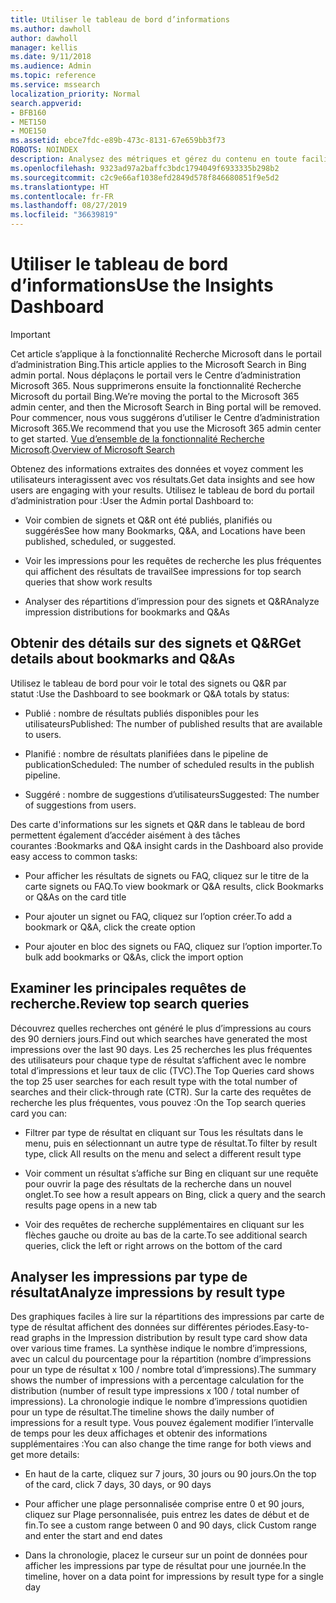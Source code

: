 ```yaml
---
title: Utiliser le tableau de bord d’informations
ms.author: dawholl
author: dawholl
manager: kellis
ms.date: 9/11/2018
ms.audience: Admin
ms.topic: reference
ms.service: mssearch
localization_priority: Normal
search.appverid:
- BFB160
- MET150
- MOE150
ms.assetid: ebce7fdc-e89b-473c-8131-67e659bb3f73
ROBOTS: NOINDEX
description: Analysez des métriques et gérez du contenu en toute facilité à partir du tableau de bord disponible dans le portail d’administration de Recherche Microsoft
ms.openlocfilehash: 9323ad97a2baffc3bdc1794049f6933335b298b2
ms.sourcegitcommit: c2c9e66af1038efd2849d578f846680851f9e5d2
ms.translationtype: HT
ms.contentlocale: fr-FR
ms.lasthandoff: 08/27/2019
ms.locfileid: "36639819"
---
```

# <a name="use-the-insights-dashboard"></a><span data-ttu-id="4c1b4-103">Utiliser le tableau de bord d’informations</span><span class="sxs-lookup"><span data-stu-id="4c1b4-103">Use the Insights Dashboard</span></span>

> [!IMPORTANT]
> <span data-ttu-id="4c1b4-104">Cet article s’applique à la fonctionnalité Recherche Microsoft dans le portail d’administration Bing.</span><span class="sxs-lookup"><span data-stu-id="4c1b4-104">This article applies to the Microsoft Search in Bing admin portal.</span></span> <span data-ttu-id="4c1b4-105">Nous déplaçons le portail vers le Centre d’administration Microsoft 365. Nous supprimerons ensuite la fonctionnalité Recherche Microsoft du portail Bing.</span><span class="sxs-lookup"><span data-stu-id="4c1b4-105">We’re moving the portal to the Microsoft 365 admin center, and then the Microsoft Search in Bing portal will be removed.</span></span> <span data-ttu-id="4c1b4-106">Pour commencer, nous vous suggérons d’utiliser le Centre d’administration Microsoft 365.</span><span class="sxs-lookup"><span data-stu-id="4c1b4-106">We recommend that you use the Microsoft 365 admin center to get started.</span></span> <span data-ttu-id="4c1b4-107">[Vue d’ensemble de la fonctionnalité Recherche Microsoft](overview-microsoft-search.md).</span><span class="sxs-lookup"><span data-stu-id="4c1b4-107">[Overview of Microsoft Search](overview-microsoft-search.md)</span></span>
    
<span data-ttu-id="4c1b4-108">Obtenez des informations extraites des données et voyez comment les utilisateurs interagissent avec vos résultats.</span><span class="sxs-lookup"><span data-stu-id="4c1b4-108">Get data insights and see how users are engaging with your results.</span></span> <span data-ttu-id="4c1b4-109">Utilisez le tableau de bord du portail d’administration pour :</span><span class="sxs-lookup"><span data-stu-id="4c1b4-109">User the Admin portal Dashboard to:</span></span>
  
- <span data-ttu-id="4c1b4-110">Voir combien de signets et Q&R ont été publiés, planifiés ou suggérés</span><span class="sxs-lookup"><span data-stu-id="4c1b4-110">See how many Bookmarks, Q&A, and Locations have been published, scheduled, or suggested.</span></span>
    
- <span data-ttu-id="4c1b4-111">Voir les impressions pour les requêtes de recherche les plus fréquentes qui affichent des résultats de travail</span><span class="sxs-lookup"><span data-stu-id="4c1b4-111">See impressions for top search queries that show work results</span></span>
    
- <span data-ttu-id="4c1b4-112">Analyser des répartitions d’impression pour des signets et Q&R</span><span class="sxs-lookup"><span data-stu-id="4c1b4-112">Analyze impression distributions for bookmarks and Q&As</span></span>
    
## <a name="get-details-about-bookmarks-and-qas"></a><span data-ttu-id="4c1b4-113">Obtenir des détails sur des signets et Q&R</span><span class="sxs-lookup"><span data-stu-id="4c1b4-113">Get details about bookmarks and Q&As</span></span>

<span data-ttu-id="4c1b4-114">Utilisez le tableau de bord pour voir le total des signets ou Q&R par statut :</span><span class="sxs-lookup"><span data-stu-id="4c1b4-114">Use the Dashboard to see bookmark or Q&A totals by status:</span></span>
  
- <span data-ttu-id="4c1b4-115">Publié : nombre de résultats publiés disponibles pour les utilisateurs</span><span class="sxs-lookup"><span data-stu-id="4c1b4-115">Published: The number of published results that are available to users.</span></span>
    
- <span data-ttu-id="4c1b4-116">Planifié : nombre de résultats planifiées dans le pipeline de publication</span><span class="sxs-lookup"><span data-stu-id="4c1b4-116">Scheduled: The number of scheduled results in the publish pipeline.</span></span>
    
- <span data-ttu-id="4c1b4-117">Suggéré : nombre de suggestions d’utilisateurs</span><span class="sxs-lookup"><span data-stu-id="4c1b4-117">Suggested: The number of suggestions from users.</span></span>
    
<span data-ttu-id="4c1b4-118">Des carte d'informations sur les signets et Q&R dans le tableau de bord permettent également d’accéder aisément à des tâches courantes :</span><span class="sxs-lookup"><span data-stu-id="4c1b4-118">Bookmarks and Q&A insight cards in the Dashboard also provide easy access to common tasks:</span></span>
  
- <span data-ttu-id="4c1b4-119">Pour afficher les résultats de signets ou FAQ, cliquez sur le titre de la carte signets ou FAQ.</span><span class="sxs-lookup"><span data-stu-id="4c1b4-119">To view bookmark or Q&A results, click Bookmarks or Q&As on the card title</span></span>
    
- <span data-ttu-id="4c1b4-120">Pour ajouter un signet ou FAQ, cliquez sur l’option créer.</span><span class="sxs-lookup"><span data-stu-id="4c1b4-120">To add a bookmark or Q&A, click the create option</span></span>
    
- <span data-ttu-id="4c1b4-121">Pour ajouter en bloc des signets ou FAQ, cliquez sur l’option importer.</span><span class="sxs-lookup"><span data-stu-id="4c1b4-121">To bulk add bookmarks or Q&As, click the import option</span></span>
    
## <a name="review-top-search-queries"></a><span data-ttu-id="4c1b4-122">Examiner les principales requêtes de recherche.</span><span class="sxs-lookup"><span data-stu-id="4c1b4-122">Review top search queries</span></span>

<span data-ttu-id="4c1b4-123">Découvrez quelles recherches ont généré le plus d’impressions au cours des 90 derniers jours.</span><span class="sxs-lookup"><span data-stu-id="4c1b4-123">Find out which searches have generated the most impressions over the last 90 days.</span></span> <span data-ttu-id="4c1b4-124">Les 25 recherches les plus fréquentes des utilisateurs pour chaque type de résultat s’affichent avec le nombre total d’impressions et leur taux de clic (TVC).</span><span class="sxs-lookup"><span data-stu-id="4c1b4-124">The Top Queries card shows the top 25 user searches for each result type with the total number of searches and their click-through rate (CTR).</span></span> <span data-ttu-id="4c1b4-125">Sur la carte des requêtes de recherche les plus fréquentes, vous pouvez :</span><span class="sxs-lookup"><span data-stu-id="4c1b4-125">On the Top search queries card you can:</span></span>
  
- <span data-ttu-id="4c1b4-126">Filtrer par type de résultat en cliquant sur Tous les résultats dans le menu, puis en sélectionnant un autre type de résultat.</span><span class="sxs-lookup"><span data-stu-id="4c1b4-126">To filter by result type, click All results on the menu and select a different result type</span></span>
    
- <span data-ttu-id="4c1b4-127">Voir comment un résultat s’affiche sur Bing en cliquant sur une requête pour ouvrir la page des résultats de la recherche dans un nouvel onglet.</span><span class="sxs-lookup"><span data-stu-id="4c1b4-127">To see how a result appears on Bing, click a query and the search results page opens in a new tab</span></span>
    
- <span data-ttu-id="4c1b4-128">Voir des requêtes de recherche supplémentaires en cliquant sur les flèches gauche ou droite au bas de la carte.</span><span class="sxs-lookup"><span data-stu-id="4c1b4-128">To see additional search queries, click the left or right arrows on the bottom of the card</span></span>
    
## <a name="analyze-impressions-by-result-type"></a><span data-ttu-id="4c1b4-129">Analyser les impressions par type de résultat</span><span class="sxs-lookup"><span data-stu-id="4c1b4-129">Analyze impressions by result type</span></span>

<span data-ttu-id="4c1b4-130">Des graphiques faciles à lire sur la répartitions des impressions par carte de type de résultat affichent des données sur différentes périodes.</span><span class="sxs-lookup"><span data-stu-id="4c1b4-130">Easy-to-read graphs in the Impression distribution by result type card show data over various time frames.</span></span> <span data-ttu-id="4c1b4-131">La synthèse indique le nombre d’impressions, avec un calcul du pourcentage pour la répartition (nombre d’impressions pour un type de résultat x 100 / nombre total d’impressions).</span><span class="sxs-lookup"><span data-stu-id="4c1b4-131">The summary shows the number of impressions with a percentage calculation for the distribution (number of result type impressions x 100 / total number of impressions).</span></span> <span data-ttu-id="4c1b4-132">La chronologie indique le nombre d’impressions quotidien pour un type de résultat.</span><span class="sxs-lookup"><span data-stu-id="4c1b4-132">The timeline shows the daily number of impressions for a result type.</span></span> <span data-ttu-id="4c1b4-133">Vous pouvez également modifier l’intervalle de temps pour les deux affichages et obtenir des informations supplémentaires :</span><span class="sxs-lookup"><span data-stu-id="4c1b4-133">You can also change the time range for both views and get more details:</span></span>
  
- <span data-ttu-id="4c1b4-134">En haut de la carte, cliquez sur 7 jours, 30 jours ou 90 jours.</span><span class="sxs-lookup"><span data-stu-id="4c1b4-134">On the top of the card, click 7 days, 30 days, or 90 days</span></span>
    
- <span data-ttu-id="4c1b4-135">Pour afficher une plage personnalisée comprise entre 0 et 90 jours, cliquez sur Plage personnalisée, puis entrez les dates de début et de fin.</span><span class="sxs-lookup"><span data-stu-id="4c1b4-135">To see a custom range between 0 and 90 days, click Custom range and enter the start and end dates</span></span>
    
- <span data-ttu-id="4c1b4-136">Dans la chronologie, placez le curseur sur un point de données pour afficher les impressions par type de résultat pour une journée.</span><span class="sxs-lookup"><span data-stu-id="4c1b4-136">In the timeline, hover on a data point for impressions by result type for a single day</span></span>

  

